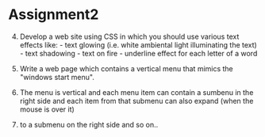 # Assignment2

4. Develop a web site using CSS in which you should use various text effects like: - text glowing (i.e. white ambiental light illuminating the text) - text shadowing - text on fire - underline effect for each letter of a word

17. Write a web page which contains a vertical menu that mimics the "windows start menu". 
18. The menu is vertical and each menu item can contain a sumbenu in the right side and each item from that submenu can also expand (when the mouse is over it) 
19. to a submenu on the right side and so on..
